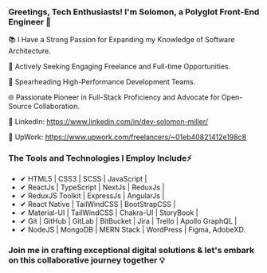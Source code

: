 ### Greetings, Tech Enthusiasts! I'm Solomon, a Polyglot Front-End Engineer 🚀

📚 I Have a Strong Passion for Expanding my Knowledge of Software Architecture.

🌟 Actively Seeking Engaging Freelance and Full-time Opportunities.

🏢 Spearheading High-Performance Development Teams.

🌐 Passionate Pioneer in Full-Stack Proficiency and Advocate for Open-Source Collaboration.

🔗 LinkedIn: https://www.linkedin.com/in/dev-solomon-miller/

🔗 UpWork: https://www.upwork.com/freelancers/~01eb40821412e198c8

### The Tools and Technologies I Employ Include⚡ ###

 - ✔ HTML5 | CSS3 | SCSS | JavaScript |
 - ✔ ReactJs | TypeScript | NextJs | ReduxJs |
 - ✔ ReduxJS Toolkit | ExpressJs | AngularJs |
 - ✔ React Native | TailWindCSS | BootStrapCSS |
 - ✔ Material-UI | TailWindCSS | Chakra-UI | StoryBook |
 - ✔ Git | GitHub | GitLab | BitBucket | Jira | Trello | Apollo GraphQL |
 - ✔ NodeJS | MongoDB | MERN Stack | WordPress |  Figma, AdobeXD.

### Join me in crafting exceptional digital solutions & let's embark on this collaborative journey together 💡
